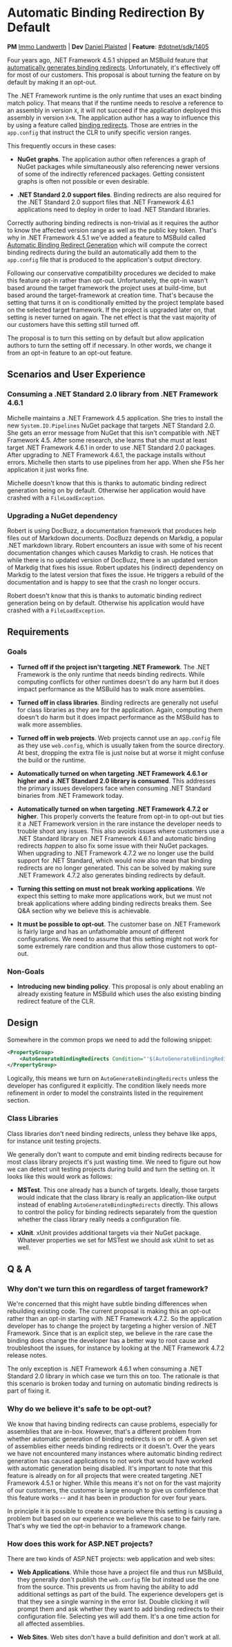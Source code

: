 # Automatic Binding Redirection By Default

**PM** [Immo Landwerth](https://github.com/terrajobst) |
**Dev** [Daniel Plaisted](https://github.com/dsplaisted) |
**Feature**: [#dotnet/sdk/1405](https://github.com/dotnet/sdk/issues/1405)

Four years ago, .NET Framework 4.5.1 shipped an MSBuild feature that
[automatically generates binding redirects][abrg]. Unfortunately, it's
effectively off for most of our customers. This proposal is about turning the
feature on by default by making it an opt-out.

The .NET Framework runtime is the only runtime that uses an exact binding match
policy. That means that if the runtime needs to resolve a reference to an
assembly in version `X`, it will not succeed if the application deployed this
assembly in version `X+N`. The application author has a way to influence this by
using a feature called [binding redirects]. Those are entries in the
`app.config` that instruct the CLR to unify specific version ranges.

This frequently occurs in these cases:

* **NuGet graphs**. The application author often references a graph of NuGet
  packages while simultaneously also referencing newer versions of some of the
  indirectly referenced packages. Getting consistent graphs is often not
  possible or even desirable.

* **.NET Standard 2.0 support files**. Binding redirects are also required for
  the .NET Standard 2.0 support files that .NET Framework 4.6.1 applications
  need to deploy in order to load .NET Standard libraries.

Correctly authoring binding redirects is non-trivial as it requires the author
to know the affected version range as well as the public key token. That's why
in .NET Framework 4.5.1 we've added a feature to MSBuild called [Automatic
Binding Redirect Generation][abrg] which will compute the correct binding
redirects during the build an automatically add them to the `app.config` file
that is produced to the application's output directory.

Following our conservative compatibility procedures we decided to make this
feature opt-in rather than opt-out. Unfortunately, the opt-in wasn't based
around the target framework the project uses at build-time, but based around the
target-framework at creation time. That's because the setting that turns it on
is conditionally emitted by the project template based on the selected target
framework. If the project is upgraded later on, that setting is never turned on
again. The net effect is that the vast majority of our customers have this
setting still turned off.

The proposal is to turn this setting on by default but allow application authors
to turn the setting off if necessary. In other words, we change it from an
opt-in feature to an opt-out feature.

[binding redirects]: https://docs.microsoft.com/en-us/dotnet/framework/configure-apps/redirect-assembly-versions
[abrg]: https://docs.microsoft.com/en-us/dotnet/framework/configure-apps/how-to-enable-and-disable-automatic-binding-redirection

## Scenarios and User Experience

### Consuming a .NET Standard 2.0 library from .NET Framework 4.6.1

Michelle maintains a .NET Framework 4.5 application. She tries to install the
new `System.IO.Pipelines` NuGet package that targets .NET Standard 2.0. She gets
an error message from NuGet that this isn't compatible with .NET Framework 4.5.
After some research, she learns that she must at least target .NET Framework
4.6.1 in order to use .NET Standard 2.0 packages. After upgrading to .NET
Framework 4.6.1, the package installs without errors. Michelle then starts to
use pipelines from her app. When she F5s her application it just works fine.

Michelle doesn't know that this is thanks to automatic binding redirect
generation being on by default. Otherwise her application would have crashed
with a `FileLoadException`.

### Upgrading a NuGet dependency

Robert is using DocBuzz, a documentation framework that produces help files out
of Markdown documents. DocBuzz depends on Markdig, a popular .NET markdown
library. Robert encounters an issue with some of his recent documentation
changes which causes Markdig to crash. He notices that while there is no updated
version of DocBuzz, there is an updated version of Markdig that fixes his issue.
Robert updates his (indirect) dependency on Markdig to the latest version that
fixes the issue. He triggers a rebuild of the documentation and is happy to see
that the crash no longer occurs.

Robert doesn't know that this is thanks to automatic binding redirect generation
being on by default. Otherwise his application would have crashed with a
`FileLoadException`.

## Requirements

### Goals

* **Turned off if the project isn't targeting .NET Framework**. The .NET
  Framework is the only runtime that needs binding redirects. While computing
  conflicts for other runtimes doesn't do any harm but it does impact
  performance as the MSBuild has to walk more assemblies.

* **Turned off in class libraries**. Binding redirects are generally not useful
  for class libraries as they are for the application. Again, computing them
  doesn't do harm but it does impact performance as the MSBuild has to walk more
  assemblies.

* **Turned off in web projects**. Web projects cannot use an `app.config` file
  as they use `web.config`, which is usually taken from the source directory. At
  best, dropping the extra file is just noise but at worse it might confuse the
  build or the runtime.

* **Automatically turned on when targeting .NET Framework 4.6.1 or higher and a
  .NET Standard 2.0 library is consumed**. This addresses the primary issues
  developers face when consuming .NET Standard binaries from .NET Framework
  today.

* **Automatically turned on when targeting .NET Framework 4.7.2 or higher**.
  This properly converts the feature from opt-in to opt-out but ties it a .NET
  Framework version in the rare instance the developer needs to trouble shoot
  any issues. This also avoids issues where customers use a .NET Standard
  library on .NET Framework 4.6.1 and automatic binding redirects *happen* to
  also fix some issue with their NuGet packages. When upgrading to .NET
  Framework 4.7.2 we no longer use the build support for .NET Standard, which
  would now also mean that binding redirects are no longer generated. This can
  be solved by making sure .NET Framework 4.7.2 also generates binding redirects
  by default.

* **Turning this setting on must not break working applications**. We expect
  this setting to make more applications work, but we must not break
  applications where adding binding redirects breaks them. See Q&A section why
  we believe this is achievable.

* **It must be possible to opt-out**. The customer base on .NET Framework is
  fairly large and has an unfathomable amount of different configurations. We
  need to assume that this setting might not work for some extremely rare
  condition and thus allow those customers to opt-out.

### Non-Goals

* **Introducing new binding policy**. This proposal is only about enabling an
  already existing feature in MSBuild which uses the also existing binding
  redirect feature of the CLR.

## Design

Somewhere in the common props we need to add the following snippet:

```xml
<PropertyGroup>
    <AutoGenerateBindingRedirects Condition="'$(AutoGenerateBindingRedirects)' == ''">True</AutoGenerateBindingRedirects>
</PropertyGroup>
```

Logically, this means we turn on `AutoGenerateBindingRedirects` unless the
developer has configured it explicitly. The condition likely needs more
refinement in order to model the constraints listed in the requirement section.

### Class Libraries

Class libraries don't need binding redirects, unless they behave like apps, for
instance unit testing projects.

We generally don't want to compute and emit binding redirects because for most
class library projects it's just wasting time. We need to figure out how we can
detect unit testing projects during build and turn the setting on. It looks like
this would work as follows:

* **MSTest**. This one already has a bunch of targets. Ideally, those targets
  would indicate that the class library is really an application-like output
  instead of enabling `AutoGenerateBindingRedirects` directly. This allows to
  control the policy for binding redirects separately from the question whether
  the class library really needs a configuration file.

* **xUnit**. xUnit provides additional targets via their NuGet package. Whatever
  properties we set for MSTest we should ask xUnit to set as well.

## Q & A

### Why don't we turn this on regardless of target framework?

We're concerned that this might have subtle binding differences when rebuilding
existing code. The current proposal is making this an opt-out rather than an
opt-in starting with .NET Framework 4.7.2. So the application developer has to
change the project by targeting a higher version of .NET Framework. Since that
is an explicit step, we believe in the rare case the binding does change the
developer has a better way to root cause and troubleshoot the issues, for
instance by looking at the .NET Framework 4.7.2 release notes.

The only exception is .NET Framework 4.6.1 when consuming a .NET Standard 2.0
library in which case we turn this on too. The rationale is that this scenario
is broken today and turning on automatic binding redirects is part of fixing it.

### Why do we believe it's safe to be opt-out?

We know that having binding redirects can cause problems, especially for
assemblies that are in-box. However, that's a different problem from whether
automatic generation of binding redirects is on or off. A given set of
assemblies either needs binding redirects or it doesn't. Over the years we have
not encountered many instances where automatic binding redirect generation has
caused applications to not work that would have worked with automatic generation
being disabled. It's important to note that this feature is already on for all
projects that were created targeting .NET Framework 4.5.1 or higher. While this
means it's not on for the vast majority of our customers, the customer is large
enough to give us confidence that this feature works -- and it has been in
production for over four years.

In principle it is possible to create a scenario where this setting is causing a
problem but based on our experience we believe this case to be fairly rare.
That's why we tied the opt-in behavior to a framework change.

### How does this work for ASP.NET projects?

There are two kinds of ASP.NET projects: web application and web sites:

* **Web Applications**. While those have a project file and thus run MSBuild,
  they generally don't publish the `web.config` file but instead use the one
  from the source. This prevents us from having the ability to add additional
  settings as part of the build. The experience developers get is that they see
  a single warning in the error list. Double clicking it will prompt them and
  ask whether they want to add binding redirects to their configuration file.
  Selecting yes will add them. It's a one time action for all affected
  assemblies.

* **Web Sites**. Web sites don't have a build definition and don't work at all.